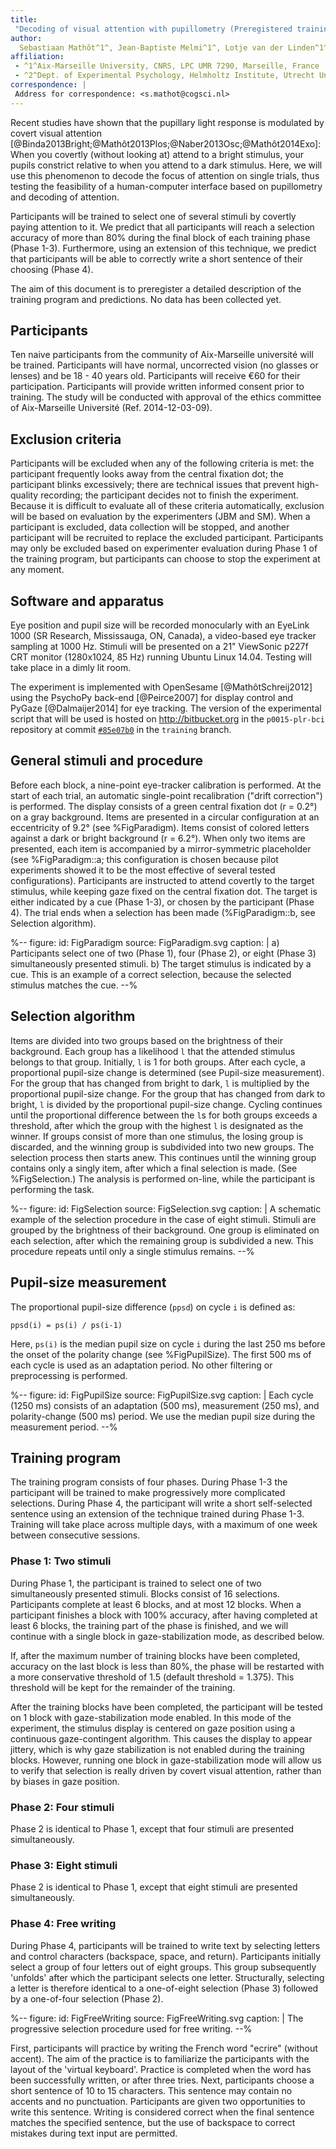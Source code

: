 ```yaml
---
title:
 "Decoding of visual attention with pupillometry (Preregistered training program)"
author:
  Sebastiaan Mathôt^1^, Jean-Baptiste Melmi^1^, Lotje van der Linden^1^, and Stefan Van der Stigchel^2^
affiliation:
 - ^1^Aix-Marseille University, CNRS, LPC UMR 7290, Marseille, France
 - ^2^Dept. of Experimental Psychology, Helmholtz Institute, Utrecht University, The Netherlands
correspondence: |
 Address for correspondence: <s.mathot@cogsci.nl>
---
```


Recent studies have shown that the pupillary light response is modulated by covert visual attention [@Binda2013Bright;@Mathôt2013Plos;@Naber2013Osc;@Mathôt2014Exo]: When you covertly (without looking at) attend to a bright stimulus, your pupils constrict relative to when you attend to a dark stimulus. Here, we will use this phenomenon to decode the focus of attention on single trials, thus testing the feasibility of a human-computer interface based on pupillometry and decoding of attention.

Participants will be trained to select one of several stimuli by covertly paying attention to it. We predict that all participants will reach a selection accuracy of more than 80% during the final block of each training phase (Phase 1-3). Furthermore, using an extension of this technique, we predict that participants will be able to correctly write a short sentence of their choosing (Phase 4).

The aim of this document is to preregister a detailed description of the training program and predictions. No data has been collected yet.

## Participants

Ten naive participants from the community of Aix-Marseille université will be trained. Participants will have normal, uncorrected vision (no glasses or lenses) and be 18 - 40 years old. Participants will receive €60 for their participation. Participants will provide written informed consent prior to training. The study will be conducted with approval of the ethics committee of Aix-Marseille Université (Ref. 2014-12-03-09).

## Exclusion criteria

Participants will be excluded when any of the following criteria is met: the participant frequently looks away from the central fixation dot; the participant blinks excessively; there are technical issues that prevent high-quality recording; the participant decides not to finish the experiment. Because it is difficult to evaluate all of these criteria automatically, exclusion will be based on evaluation by the experimenters (JBM and SM). When a participant is excluded, data collection will be stopped, and another participant will be recruited to replace the excluded participant. Participants may only be excluded based on experimenter evaluation during Phase 1 of the training program, but participants can choose to stop the experiment at any moment.

## Software and apparatus

Eye position and pupil size will be recorded monocularly with an EyeLink 1000 (SR Research, Mississauga, ON, Canada), a video-based eye tracker sampling at 1000 Hz. Stimuli will be presented on a 21" ViewSonic p227f CRT monitor (1280x1024, 85 Hz) running Ubuntu Linux 14.04. Testing will take place in a dimly lit room.

The experiment is implemented with OpenSesame [@MathôtSchreij2012] using the PsychoPy back-end [@Peirce2007] for display control and PyGaze [@Dalmaijer2014] for eye tracking. The version of the experimental script that will be used is hosted on <http://bitbucket.org> in the `p0015-plr-bci` repository at commit [`#85e07b0`](https://bitbucket.org/smathot/p0015-plr-bci/commits/85e07b0b3f0a602c6d5ea469d5602447242852a5) in the `training` branch.

## General stimuli and procedure

Before each block, a nine-point eye-tracker calibration is performed. At the start of each trial, an automatic single-point recalibration ("drift correction") is performed. The display consists of a green central fixation dot (r = 0.2°) on a gray background. Items are presented in a circular configuration at an eccentricity of 9.2° (see %FigParadigm). Items consist of colored letters against a dark or bright background (r = 6.2°). When only two items are presented, each item is accompanied by a mirror-symmetric placeholder (see %FigParadigm::a; this configuration is chosen because pilot experiments showed it to be the most effective of several tested configurations). Participants are instructed to attend covertly to the target stimulus, while keeping gaze fixed on the central fixation dot. The target is either indicated by a cue (Phase 1-3), or chosen by the participant (Phase 4). The trial ends when a selection has been made (%FigParadigm::b, see Selection algorithm).

%--
figure:
 id: FigParadigm
 source: FigParadigm.svg
 caption: |
  a) Participants select one of two (Phase 1), four (Phase 2), or eight (Phase 3) simultaneously presented stimuli. b) The target stimulus is indicated by a cue. This is an example of a correct selection, because the selected stimulus matches the cue.
--%

## Selection algorithm

Items are divided into two groups based on the brightness of their background. Each group has a likelihood `l` that the attended stimulus belongs to that group. Initially, `l` is 1 for both groups. After each cycle, a proportional pupil-size change is determined (see Pupil-size measurement). For the group that has changed from bright to dark, `l` is multiplied by the proportional pupil-size change. For the group that has changed from dark to bright, `l` is divided by the proportional pupil-size change. Cycling continues until the proportional difference between the `l`s for both groups exceeds a threshold, after which the group with the highest `l` is designated as the winner. If groups consist of more than one stimulus, the losing group is discarded, and the winning group is subdivided into two new groups. The selection process then starts anew. This continues until the winning group contains only a singly item, after which a final selection is made. (See %FigSelection.) The analysis is performed on-line, while the participant is performing the task.

%--
figure:
 id: FigSelection
 source: FigSelection.svg
 caption: |
  A schematic example of the selection procedure in the case of eight stimuli. Stimuli are grouped by the brightness of their background. One group is eliminated on each selection, after which the remaining group is subdivided a new. This procedure repeats until only a single stimulus remains.
--%


## Pupil-size measurement

The proportional pupil-size difference (`ppsd`) on cycle `i` is defined as:

	ppsd(i) = ps(i) / ps(i-1)

Here, `ps(i)` is the median pupil size on cycle `i` during the last 250 ms before the onset of the polarity change (see %FigPupilSize). The first 500 ms of each cycle is used as an adaptation period. No other filtering or preprocessing is performed.

%--
figure:
 id: FigPupilSize
 source: FigPupilSize.svg
 caption: |
  Each cycle (1250 ms) consists of an adaptation (500 ms), measurement (250 ms), and polarity-change (500 ms) period. We use the median pupil size during the measurement period.
--%

## Training program

The training program consists of four phases. During Phase 1-3 the participant will be trained to make progressively more complicated selections. During Phase 4, the participant will write a short self-selected sentence using an extension of the technique trained during Phase 1-3. Training will take place across multiple days, with a maximum of one week between consecutive sessions.

### Phase 1: Two stimuli

During Phase 1, the participant is trained to select one of two simultaneously presented stimuli. Blocks consist of 16 selections. Participants complete at least 6 blocks, and at most 12 blocks. When a participant finishes a block with 100% accuracy, after having completed at least 6 blocks, the training part of the phase is finished, and we will continue with a single block in gaze-stabilization mode, as described below.

If, after the maximum number of training blocks have been completed, accuracy on the last block is less than 80%, the phase will be restarted with a more conservative threshold of 1.5 (default threshold = 1.375). This threshold will be kept for the remainder of the training.

After the training blocks have been completed, the participant will be tested on 1 block with gaze-stabilization mode enabled. In this mode of the experiment, the stimulus display is centered on gaze position using a continuous gaze-contingent algorithm. This causes the display to appear jittery, which is why gaze stabilization is not enabled during the training blocks. However, running one block in gaze-stabilization mode will allow us to verify that selection is really driven by covert visual attention, rather than by biases in gaze position.

### Phase 2: Four stimuli

Phase 2 is identical to Phase 1, except that four stimuli are presented simultaneously.

### Phase 3: Eight stimuli

Phase 2 is identical to Phase 1, except that eight stimuli are presented simultaneously.

### Phase 4: Free writing

During Phase 4, participants will be trained to write text by selecting letters and control characters (backspace, space, and return). Participants initially select a group of four letters out of eight groups. This group subsequently 'unfolds' after which the participant selects one letter. Structurally, selecting a letter is therefore identical to a one-of-eight selection (Phase 3) followed by a one-of-four selection (Phase 2).

%--
figure:
 id: FigFreeWriting
 source: FigFreeWriting.svg
 caption: |
  The progressive selection procedure used for free writing.
--%

First, participants will practice by writing the French word "ecrire" (without accent). The aim of the practice is to familiarize the participants with the layout of the 'virtual keyboard'. Practice is completed when the word has been successfully written, or after three tries. Next, participants choose a short sentence of 10 to 15 characters. This sentence may contain no accents and no punctuation. Participants are given two opportunities to write this sentence. Writing is considered correct when the final sentence matches the specified sentence, but the use of backspace to correct mistakes during text input are permitted.
